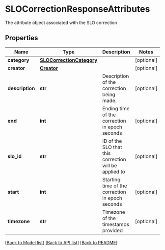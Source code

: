 # SLOCorrectionResponseAttributes

The attribute object associated with the SLO correction
## Properties
Name | Type | Description | Notes
------------ | ------------- | ------------- | -------------
**category** | [**SLOCorrectionCategory**](SLOCorrectionCategory.md) |  | [optional] 
**creator** | [**Creator**](Creator.md) |  | [optional] 
**description** | **str** | Description of the correction being made. | [optional] 
**end** | **int** | Ending time of the correction in epoch seconds | [optional] 
**slo_id** | **str** | ID of the SLO that this correction will be applied to | [optional] 
**start** | **int** | Starting time of the correction in epoch seconds | [optional] 
**timezone** | **str** | Timezone of the timestamps provided | [optional] 

[[Back to Model list]](README.md#documentation-for-models) [[Back to API list]](README.md#documentation-for-api-endpoints) [[Back to README]](README.md)


